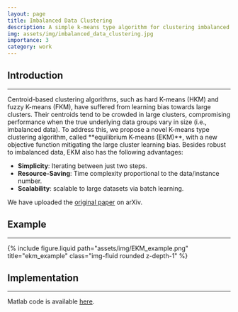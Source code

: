 ```yaml
---
layout: page
title: Imbalanced Data Clustering
description: A simple k-means type algorithm for clustering imbalanced data
img: assets/img/imbalanced_data_clustering.jpg
importance: 3
category: work
---
```

## Introduction
<hr>
Centroid-based clustering algorithms, such as hard K-means (HKM) and fuzzy K-means (FKM), have suffered from learning bias towards large clusters. Their centroids tend to be crowded in large clusters, compromising performance when the true underlying data groups vary in size (i.e., imbalanced data). To address this, we propose a novel K-means type clustering algorithm, called **equilibrium K-means (EKM)**, with a new objective function mitigating the large cluster learning bias. Besides robust to imbalanced data, EKM also has the following advantages:

- **Simplicity**: Iterating between just two steps.
- **Resource-Saving**: Time complexity proportional to the data/instance number.
- **Scalability**: scalable to large datasets via batch learning.

We have uploaded the [original paper](https://arxiv.org/abs/2402.14490v3) on arXiv.

## Example
<hr>

<div class="row justify-content-sm-center">
    <div class="col-sm-12 mt-12 mt-md-0">
        {% include figure.liquid path="assets/img/EKM_example.png" title="ekm_example" class="img-fluid rounded z-depth-1" %}
    </div>
</div>

## Implementation
<hr>

Matlab code is available [here](https://github.com/ydcnanhe/Imbalanced-Data-Clustering-using-Equilibrium-K-Means).
